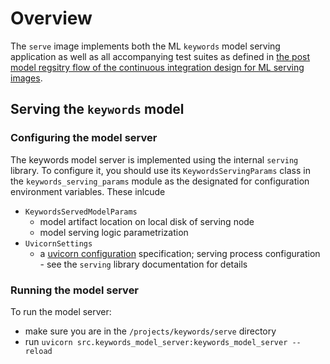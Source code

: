 # Overview

The `serve` image implements both the ML `keywords` model serving application as well as all
accompanying test suites as defined in [the post model regsitry flow of the continuous integration
design for ML serving images](https://onclusive01-my.sharepoint.com/:w:/r/personal/sebastian_scherer_onclusive_com/Documents/RFC%20-%20ML%20CI%20pipeline%20framework.docx?d=w74da3073c12b412a9f8b8acd8f741dbe&csf=1&web=1&e=mJXG6p).

## Serving the `keywords` model

### Configuring the model server

The keywords model server is implemented using the internal `serving` library. To configure it, you
should use its `KeywordsServingParams` class in the `keywords_serving_params` module as the
designated for configuration environment variables. These inlcude

- `KeywordsServedModelParams`
  - model artifact location on local disk of serving node
  - model serving logic parametrization
- `UvicornSettings`
  - a [uvicorn configuration](https://github.com/encode/uvicorn/blob/master/uvicorn/config.py) specification; serving process configuration - see the `serving` library documentation for details

### Running the model server

To run the model server:

- make sure you are in the `/projects/keywords/serve` directory
- run `uvicorn src.keywords_model_server:keywords_model_server --reload`
